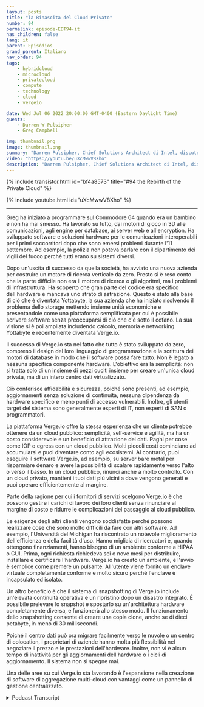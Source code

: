 ```yaml
---
layout: posts
title: "la Rinascita del Cloud Privato"
number: 94
permalink: episode-EDT94-it
has_children: false
lang: it
parent: Episódios
grand_parent: Italiano
nav_order: 94
tags:
    - hybridcloud
    - microcloud
    - privatecloud
    - compute
    - technology
    - cloud
    - vergeio

date: Wed Jul 06 2022 20:00:00 GMT-0400 (Eastern Daylight Time)
guests:
    - Darren W Pulsipher
    - Greg Campbell

img: thumbnail.png
image: thumbnail.png
summary: "Darren Pulsipher, Chief Solutions Architect di Intel, discute dei data center definiti dal software di Verge.io che semplificano l'IT e rendono il cloud privato facile ed efficiente insieme al CTO di Verge.io, Greg Campbell."
video: "https://youtu.be/uXcMwwV8Xho"
description: "Darren Pulsipher, Chief Solutions Architect di Intel, discute dei data center definiti dal software di Verge.io che semplificano l'IT e rendono il cloud privato facile ed efficiente insieme al CTO di Verge.io, Greg Campbell."
---
```


<div>
{% include transistor.html id="bf4a8573" title="#94 the Rebirth of the Private Cloud" %}

{% include youtube.html id="uXcMwwV8Xho" %}
</div>

---

Greg ha iniziato a programmare sul Commodore 64 quando era un bambino e non ha mai smesso. Ha lavorato su tutto, dai motori di gioco in 3D alle comunicazioni, agli engine per database, ai server web e all'encryption. Ha sviluppato software e soluzioni hardware per le comunicazioni interoperabili per i primi soccorritori dopo che sono emersi problemi durante l'11 settembre. Ad esempio, la polizia non poteva parlare con il dipartimento dei vigili del fuoco perché tutti erano su sistemi diversi.

Dopo un'uscita di successo da quella società, ha avviato una nuova azienda per costruire un motore di ricerca verticale da zero. Presto si è reso conto che la parte difficile non era il motore di ricerca o gli algoritmi, ma i problemi di infrastruttura. Ha scoperto che gran parte del codice era specifico dell'hardware e mancava uno strato di astrazione. Questo è stato alla base di ciò che è diventata Yottabyte, la sua azienda che ha iniziato risolvendo il problema dello storage mettendo insieme unità economiche e presentandole come una piattaforma semplificata per cui è possibile scrivere software senza preoccuparsi di ciò che c'è sotto il cofano. La sua visione si è poi ampliata includendo calcolo, memoria e networking. Yottabyte è recentemente diventata Verge.io.

Il successo di Verge.io sta nel fatto che tutto è stato sviluppato da zero, compreso il design del loro linguaggio di programmazione e la scrittura dei motori di database in modo che il software possa fare tutto. Non è legato a nessuna specifica componente hardware. L'obiettivo era la semplicità: non si tratta solo di un insieme di pezzi cuciti insieme per creare un'unica cloud privata, ma di un intero centro dati virtualizzato.

Ciò conferisce affidabilità e sicurezza, poiché sono presenti, ad esempio, aggiornamenti senza soluzione di continuità, nessuna dipendenza da hardware specifico e meno punti di accesso vulnerabili. Inoltre, gli utenti target del sistema sono generalmente esperti di IT, non esperti di SAN o programmatori.

La piattaforma Verge.io offre la stessa esperienza che un cliente potrebbe ottenere da un cloud pubblico: semplicità, self-service e agilità, ma ha un costo considerevole e un beneficio di attrazione dei dati. Paghi per cose come IOP o egress con un cloud pubblico. Molti piccoli costi cominciano ad accumularsi e puoi diventare conto agli ecosistemi. Al contrario, puoi eseguire il software Verge.io, ad esempio, su server bare metal per risparmiare denaro e avere la possibilità di scalare rapidamente verso l'alto o verso il basso. In un cloud pubblico, rinunci anche a molto controllo. Con un cloud privato, mantieni i tuoi dati più vicini a dove vengono generati e puoi operare efficientemente al margine.

Parte della ragione per cui i fornitori di servizi scelgono Verge.io è che possono gestire i carichi di lavoro dei loro clienti senza rinunciare al margine di costo e ridurre le complicazioni del passaggio al cloud pubblico.

Le esigenze degli altri clienti vengono soddisfatte perché possono realizzare cose che sono molto difficili da fare con altri software. Ad esempio, l'Università del Michigan ha riscontrato un notevole miglioramento dell'efficienza e della facilità d'uso. Hanno migliaia di ricercatori e, quando ottengono finanziamenti, hanno bisogno di un ambiente conforme a HIPAA o CUI. Prima, ogni richiesta richiedeva sei o nove mesi per distribuire, installare e certificare l'hardware. Verge.io ha creato un ambiente, e l'avvio è semplice come premere un pulsante. All'utente viene fornito un enclave virtuale completamente conforme e molto sicuro perché l'enclave è incapsulato ed isolato.

Un altro beneficio è che il sistema di snapshotting di Verge.io include un'elevata continuità operativa e un ripristino dopo un disastro integrato. È possibile prelevare lo snapshot e spostarlo su un'architettura hardware completamente diversa, e funzionerà allo stesso modo. Il funzionamento dello snapshotting consente di creare una copia clone, anche se di dieci petabyte, in meno di 30 millisecondi.

Poiché il centro dati può ora migrare facilmente verso le nuvole o un centro di colocation, i proprietari di aziende hanno molta più flessibilità nel negoziare il prezzo e le prestazioni dell'hardware. Inoltre, non vi è alcun tempo di inattività per gli aggiornamenti dell'hardware o i cicli di aggiornamento. Il sistema non si spegne mai.

Una delle aree su cui Verge.io sta lavorando è l'espansione nella creazione di software di aggregazione multi-cloud con vantaggi come un pannello di gestione centralizzato.



<details>
<summary> Podcast Transcript </summary>

<p></p>

</details>
